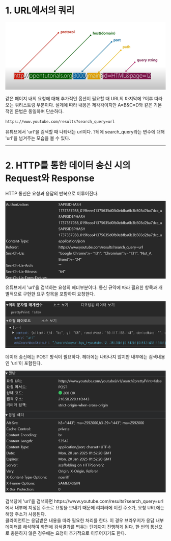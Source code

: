 # 1. URL에서의 쿼리

![URL 구조](./weekly1/img.png)

같은 페이지 내의 요청에 대해 추가적인 옵션이 필요할 때 URL의 마지막에 ?이후 따라오는 쿼리스트링 부분이다. 설계에 따라 내용은 제각각이지만 A=B&C=D와 같은 기본적인 문법은 동일하며 단순하다.

```
https://www.youtube.com/results?search_query=url
```

유튜브에서 'url'을 검색할 때 나타내는 url이다. ?뒤에 search_query라는 변수에 대해 'url'을 넘겨주는 모습을 볼 수 있다.

---

# 2. HTTP를 통한 데이터 송신 시의 Request와 Response

HTTP 통신은 요청과 응답의 반복으로 이루어진다.

![req](./weekly1/req.png)

유튜브에서 'url'을 검색하는 요청의 헤더부분이다. 통신 규약에 따라 필요한 항목과 개별적으로 구현한 요구 항목을 포함하여 요청한다.

![req](./weekly1/payload.png)

데이터 송신에는 POST 방식이 필요하다. 헤더에는 나타나지 않지만 내부에는 검색내용인 'url'이 포함된다.

![res](./weekly1/res.png)

검색창에 'url'을 검색하면 https:<k>//www<k>.youtube.com/results?search_query=url에서 내부에 지정된 주소로 요청을 보내기 때문에 리퍼러에 이전 주소가, 요청 URL에는 해당 주소가 사용된다.  
클라이언트는 응답받은 내용을 따라 필요한 처리를 한다. 이 경우 브라우저가 응답 내부 데이터를 해석하여 화면에 검색결과를 띄우는 단계까지 진행하게 된다. 한 번의 통신으로 충분하지 않은 경우에는 요청이 추가적으로 이루어지기도 한다.
